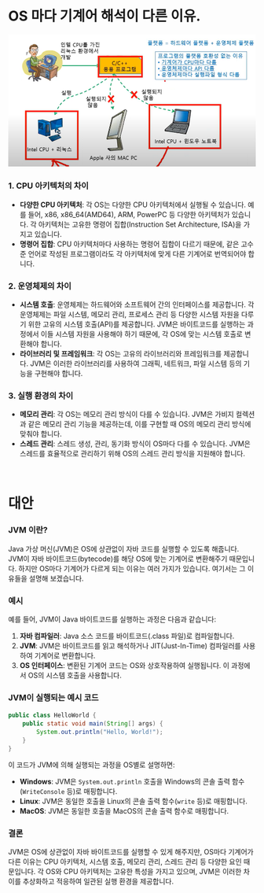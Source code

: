 # OS 마다 기계어 해석이 다른 이유.

![Untitled](/images/OS_1.png)

### 1. CPU 아키텍처의 차이

- **다양한 CPU 아키텍처**: 각 OS는 다양한 CPU 아키텍처에서 실행될 수 있습니다. 예를 들어, x86, x86_64(AMD64), ARM, PowerPC 등 다양한 아키텍처가 있습니다. 각 아키텍처는 고유한 명령어 집합(Instruction Set Architecture, ISA)을 가지고 있습니다.
- **명령어 집합**: CPU 아키텍처마다 사용하는 명령어 집합이 다르기 때문에, 같은 고수준 언어로 작성된 프로그램이라도 각 아키텍처에 맞게 다른 기계어로 번역되어야 합니다.

### 2. 운영체제의 차이

- **시스템 호출**: 운영체제는 하드웨어와 소프트웨어 간의 인터페이스를 제공합니다. 각 운영체제는 파일 시스템, 메모리 관리, 프로세스 관리 등 다양한 시스템 자원을 다루기 위한 고유의 시스템 호출(API)를 제공합니다. JVM은 바이트코드를 실행하는 과정에서 이들 시스템 자원을 사용해야 하기 때문에, 각 OS에 맞는 시스템 호출로 변환해야 합니다.
- **라이브러리 및 프레임워크**: 각 OS는 고유의 라이브러리와 프레임워크를 제공합니다. JVM은 이러한 라이브러리를 사용하여 그래픽, 네트워크, 파일 시스템 등의 기능을 구현해야 합니다.

### 3. 실행 환경의 차이

- **메모리 관리**: 각 OS는 메모리 관리 방식이 다를 수 있습니다. JVM은 가비지 컬렉션과 같은 메모리 관리 기능을 제공하는데, 이를 구현할 때 OS의 메모리 관리 방식에 맞춰야 합니다.
- **스레드 관리**: 스레드 생성, 관리, 동기화 방식이 OS마다 다를 수 있습니다. JVM은 스레드를 효율적으로 관리하기 위해 OS의 스레드 관리 방식을 지원해야 합니다.

<br>

# 대안  

### **JVM 이란?**

Java 가상 머신(JVM)은 OS에 상관없이 자바 코드를 실행할 수 있도록 해줍니다. JVM이 자바 바이트코드(bytecode)를 해당 OS에 맞는 기계어로 변환해주기 때문입니다. 하지만 OS마다 기계어가 다르게 되는 이유는 여러 가지가 있습니다. 여기서는 그 이유들을 설명해 보겠습니다.

### 예시

예를 들어, JVM이 Java 바이트코드를 실행하는 과정은 다음과 같습니다:

1. **자바 컴파일러**: Java 소스 코드를 바이트코드(.class 파일)로 컴파일합니다.
2. **JVM**: JVM은 바이트코드를 읽고 해석하거나 JIT(Just-In-Time) 컴파일러를 사용하여 기계어로 변환합니다.
3. **OS 인터페이스**: 변환된 기계어 코드는 OS와 상호작용하여 실행됩니다. 이 과정에서 OS의 시스템 호출을 사용합니다.

### JVM이 실행되는 예시 코드

```java
public class HelloWorld {
    public static void main(String[] args) {
        System.out.println("Hello, World!");
    }
}

```

이 코드가 JVM에 의해 실행되는 과정을 OS별로 설명하면:

- **Windows**: JVM은 `System.out.println` 호출을 Windows의 콘솔 출력 함수(`WriteConsole` 등)로 매핑합니다.
- **Linux**: JVM은 동일한 호출을 Linux의 콘솔 출력 함수(`write` 등)로 매핑합니다.
- **MacOS**: JVM은 동일한 호출을 MacOS의 콘솔 출력 함수로 매핑합니다.

### 결론

JVM은 OS에 상관없이 자바 바이트코드를 실행할 수 있게 해주지만, OS마다 기계어가 다른 이유는 CPU 아키텍처, 시스템 호출, 메모리 관리, 스레드 관리 등 다양한 요인 때문입니다. 각 OS와 CPU 아키텍처는 고유한 특성을 가지고 있으며, JVM은 이러한 차이를 추상화하고 적응하여 일관된 실행 환경을 제공합니다.